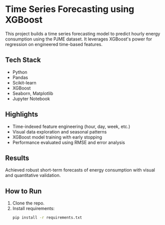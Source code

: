 # Time Series Forecasting using XGBoost

This project builds a time series forecasting model to predict hourly energy consumption using the PJME dataset. It leverages XGBoost's power for regression on engineered time-based features.

## Tech Stack
- Python
- Pandas
- Scikit-learn
- XGBoost
- Seaborn, Matplotlib
- Jupyter Notebook

## Highlights
- Time-indexed feature engineering (hour, day, week, etc.)
- Visual data exploration and seasonal patterns
- XGBoost model training with early stopping
- Performance evaluated using RMSE and error analysis

## Results
Achieved robust short-term forecasts of energy consumption with visual and quantitative validation.

## How to Run
1. Clone the repo.
2. Install requirements:
   ```bash
   pip install -r requirements.txt

